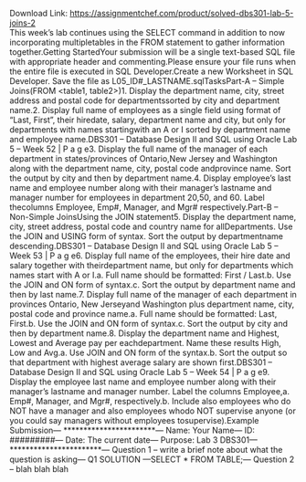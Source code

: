 Download Link: https://assignmentchef.com/product/solved-dbs301-lab-5-joins-2
<br>
This week’s lab continues using the SELECT command in addition to now incorporating multipletables in the FROM statement to gather information together.Getting StartedYour submission will be a single text-based SQL file with appropriate header and commenting.Please ensure your file runs when the entire file is executed in SQL Developer.Create a new Worksheet in SQL Developer. Save the file as L05_ID#_LASTNAME.sqlTasksPart-A – Simple Joins(FROM &lt;table1, table2&gt;)1. Display the department name, city, street address and postal code for departmentssorted by city and department name.2. Display full name of employees as a single field using format of “Last, First”, their hiredate, salary, department name and city, but only for departments with names startingwith an A or I sorted by department name and employee name.DBS301 – Database Design II and SQL using Oracle Lab 5 – Week 52 | P a g e3. Display the full name of the manager of each department in states/provinces of Ontario,New Jersey and Washington along with the department name, city, postal code andprovince name. Sort the output by city and then by department name.4. Display employee’s last name and employee number along with their manager’s lastname and manager number for employees in department 20,50, and 60. Label thecolumns Employee, Emp#, Manager, and Mgr# respectively.Part-B – Non-Simple JoinsUsing the JOIN statement5. Display the department name, city, street address, postal code and country name for allDepartments. Use the JOIN and USING form of syntax. Sort the output by departmentname descending.DBS301 – Database Design II and SQL using Oracle Lab 5 – Week 53 | P a g e6. Display full name of the employees, their hire date and salary together with theirdepartment name, but only for departments which names start with A or I.a. Full name should be formatted: First / Last.b. Use the JOIN and ON form of syntax.c. Sort the output by department name and then by last name.7. Display full name of the manager of each department in provinces Ontario, New Jerseyand Washington plus department name, city, postal code and province name.a. Full name should be formatted: Last, First.b. Use the JOIN and ON form of syntax.c. Sort the output by city and then by department name.8. Display the department name and Highest, Lowest and Average pay per eachdepartment. Name these results High, Low and Avg.a. Use JOIN and ON form of the syntax.b. Sort the output so that department with highest average salary are shown first.DBS301 – Database Design II and SQL using Oracle Lab 5 – Week 54 | P a g e9. Display the employee last name and employee number along with their manager’s lastname and manager number. Label the columns Employee,a. Emp#, Manager, and Mgr#, respectively.b. Include also employees who do NOT have a manager and also employees whodo NOT supervise anyone (or you could say managers without employees tosupervise).Example Submission— ***********************— Name: Your Name— ID: #########— Date: The current date— Purpose: Lab 3 DBS301— ***********************— Question 1 – write a brief note about what the question is asking— Q1 SOLUTION —SELECT * FROM TABLE;— Question 2 – blah blah blah